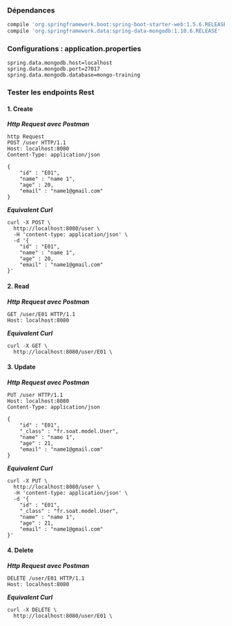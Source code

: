 ### Dépendances
```groovy
compile 'org.springframework.boot:spring-boot-starter-web:1.5.6.RELEASE'
compile 'org.springframework.data:spring-data-mongodb:1.10.6.RELEASE'
```

### Configurations : application.properties
```
spring.data.mongodb.host=localhost
spring.data.mongodb.port=27017
spring.data.mongodb.database=mongo-training
```


### Tester les endpoints Rest
#### 1. Create

***Http Request avec Postman***
```http
http Request
POST /user HTTP/1.1
Host: localhost:8080
Content-Type: application/json

{
    "id" : "E01",
    "name" : "name 1",
    "age" : 20,
    "email" : "name1@gmail.com"
}
```

***Equivalent Curl***
```shell
curl -X POST \
  http://localhost:8080/user \
  -H 'content-type: application/json' \
  -d '{
    "id" : "E01",
    "name" : "name 1",
    "age" : 20,
    "email" : "name1@gmail.com"
}'
```


#### 2. Read

***Http Request avec Postman***
```http
GET /user/E01 HTTP/1.1
Host: localhost:8080

```

***Equivalent Curl***
```shell
curl -X GET \
  http://localhost:8080/user/E01 \
```

#### 3. Update

***Http Request avec Postman***
```http
PUT /user HTTP/1.1
Host: localhost:8080
Content-Type: application/json

{
    "id" : "E01",
    "_class" : "fr.soat.model.User",
    "name" : "name 1",
    "age" : 21,
    "email" : "name1@gmail.com"
}
```

***Equivalent Curl***
```shell
curl -X PUT \
  http://localhost:8080/user \
  -H 'content-type: application/json' \
  -d '{
    "id" : "E01",
    "_class" : "fr.soat.model.User",
    "name" : "name 1",
    "age" : 21,
    "email" : "name1@gmail.com"
}'
```



#### 4. Delete

***Http Request avec Postman***
```http
DELETE /user/E01 HTTP/1.1
Host: localhost:8080

```

***Equivalent Curl***
```shell
curl -X DELETE \
  http://localhost:8080/user/E01 \
```